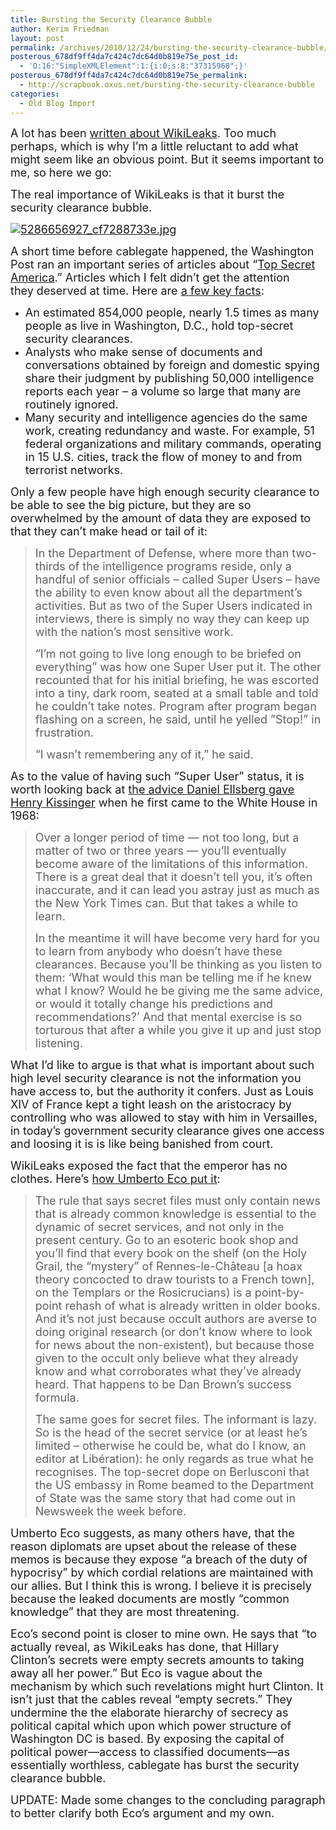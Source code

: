 ```yaml
---
title: Bursting the Security Clearance Bubble
author: Kerim Friedman
layout: post
permalink: /archives/2010/12/24/bursting-the-security-clearance-bubble/
posterous_678df9ff4da7c424c7dc64d0b819e75e_post_id:
  - 'O:16:"SimpleXMLElement":1:{i:0;s:8:"37315968";}'
posterous_678df9ff4da7c424c7dc64d0b819e75e_permalink:
  - http://scrapbook.oxus.net/bursting-the-security-clearance-bubble
categories:
  - Old Blog Import
---
```

<span style="font-size: large;">A lot has been <a href="http://www.theatlantic.com/technology/archive/2010/12/how-to-think-about-wikileaks/67689/" onclick="_gaq.push(['_trackEvent', 'outbound-article', 'http://www.theatlantic.com/technology/archive/2010/12/how-to-think-about-wikileaks/67689/', 'written about WikiLeaks']);"  target="_blank">written about WikiLeaks</a>. Too much perhaps, which is why I&#8217;m a little reluctant to add what might seem like an obvious point. But it seems important to me, so here we go: </span>

<span style="font-size: large;">The real importance of WikiLeaks is that it burst the security clearance bubble. </span>

<span style="font-size: large;"><a href="http://projects.washingtonpost.com/top-secret-america/map/" onclick="_gaq.push(['_trackEvent', 'outbound-article', 'http://projects.washingtonpost.com/top-secret-america/map/', '']);"  target="_blank"><img title="5286656927_cf7288733e.jpg" src="http://farm6.static.flickr.com/5009/5286656927_cf7288733e.jpg" alt="5286656927_cf7288733e.jpg" /></a></span>

<span style="font-size: large;">A short time before cablegate happened, the Washington Post ran an important series of articles about &#8220;<a href="http://projects.washingtonpost.com/top-secret-america/" onclick="_gaq.push(['_trackEvent', 'outbound-article', 'http://projects.washingtonpost.com/top-secret-america/', 'Top Secret America']);" >Top Secret America</a>.&#8221; Articles which I felt didn&#8217;t get the attention they deserved at time. Here are <a href="http://projects.washingtonpost.com/top-secret-america/articles/a-hidden-world-growing-beyond-control/" onclick="_gaq.push(['_trackEvent', 'outbound-article', 'http://projects.washingtonpost.com/top-secret-america/articles/a-hidden-world-growing-beyond-control/', 'a few key facts']);" >a few key facts</a>:</span>

  * <span style="font-size: large;">An estimated 854,000 people, nearly 1.5 times as many people as live in Washington, D.C., hold top-secret security clearances.</span>
  * <span style="font-size: large;">Analysts who make sense of documents and conversations obtained by foreign and domestic spying share their judgment by publishing 50,000 intelligence reports each year &#8211; a volume so large that many are routinely ignored.</span>
  * <span style="font-size: large;">Many security and intelligence agencies do the same work, creating redundancy and waste. For example, 51 federal organizations and military commands, operating in 15 U.S. cities, track the flow of money to and from terrorist networks.</span>

<span style="font-size: large;">Only a few people have high enough security clearance to be able to see the big picture, but they are so overwhelmed by the amount of data they are exposed to that they can&#8217;t make head or tail of it:</span>

> <span style="font-size: large;">In the Department of Defense, where more than two-thirds of the intelligence programs reside, only a handful of senior officials &#8211; called Super Users &#8211; have the ability to even know about all the department&#8217;s activities. But as two of the Super Users indicated in interviews, there is simply no way they can keep up with the nation&#8217;s most sensitive work.</span>
> 
> <span style="font-size: large;">&#8220;I&#8217;m not going to live long enough to be briefed on everything&#8221; was how one Super User put it. The other recounted that for his initial briefing, he was escorted into a tiny, dark room, seated at a small table and told he couldn&#8217;t take notes. Program after program began flashing on a screen, he said, until he yelled &#8221;Stop!&#8221; in frustration.</span>
> 
> <span style="font-size: large;">&#8220;I wasn&#8217;t remembering any of it,&#8221; he said.</span>

<span style="font-size: large;">As to the value of having such &#8220;Super User&#8221; status, it is worth looking back at <a href="http://motherjones.com/kevin-drum/2010/02/daniel-ellsberg-limitations-knowledge" onclick="_gaq.push(['_trackEvent', 'outbound-article', 'http://motherjones.com/kevin-drum/2010/02/daniel-ellsberg-limitations-knowledge', 'the advice Daniel Ellsberg gave Henry Kissinger']);" >the advice Daniel Ellsberg gave Henry Kissinger</a> when he first came to the White House in 1968:</span>

> <span style="font-size: large;">Over a longer period of time — not too long, but a matter of two or three years — you&#8217;ll eventually become aware of the limitations of this information. There is a great deal that it doesn&#8217;t tell you, it&#8217;s often inaccurate, and it can lead you astray just as much as the New York Times can. But that takes a while to learn.</span>
> 
> <span style="font-size: large;">In the meantime it will have become very hard for you to learn from anybody who doesn&#8217;t have these clearances. Because you&#8217;ll be thinking as you listen to them: &#8216;What would this man be telling me if he knew what I know? Would he be giving me the same advice, or would it totally change his predictions and recommendations?&#8217; And that mental exercise is so torturous that after a while you give it up and just stop listening.</span>

<span style="font-size: large;">What I&#8217;d like to argue is that what is important about such high level security clearance is not the information you have access to, but the authority it confers. Just as Louis XIV of France kept a tight leash on the aristocracy by controlling who was allowed to stay with him in Versailles, in today&#8217;s government security clearance gives one access and loosing it is is like being banished from court.</span>

<span style="font-size: large;">WikiLeaks exposed the fact that the emperor has no clothes. Here&#8217;s <a href="http://www.presseurop.eu/en/content/article/414871-not-such-wicked-leaks" onclick="_gaq.push(['_trackEvent', 'outbound-article', 'http://www.presseurop.eu/en/content/article/414871-not-such-wicked-leaks', 'how Umberto Eco put it']);" >how Umberto Eco put it</a>:</span>

> <span style="font-size: large;">The rule that says secret files must only contain news that is already common knowledge is essential to the dynamic of secret services, and not only in the present century. Go to an esoteric book shop and you&#8217;ll find that every book on the shelf (on the Holy Grail, the “mystery” of Rennes-le-Château [a hoax theory concocted to draw tourists to a French town], on the Templars or the Rosicrucians) is a point-by-point rehash of what is already written in older books. And it’s not just because occult authors are averse to doing original research (or don’t know where to look for news about the non-existent), but because those given to the occult only believe what they already know and what corroborates what they’ve already heard. That happens to be Dan Brown’s success formula.</span>
> 
> <span style="font-size: large;">The same goes for secret files. The informant is lazy. So is the head of the secret service (or at least he’s limited – otherwise he could be, what do I know, an editor at Libération): he only regards as true what he recognises. The top-secret dope on Berlusconi that the US embassy in Rome beamed to the Department of State was the same story that had come out in Newsweek the week before.</span>

<span style="font-size: large;">Umberto Eco suggests, as many others have, that the reason diplomats are upset about the release of these memos is because they expose &#8220;a breach of the duty of hypocrisy&#8221; by which cordial relations are maintained with our allies. But I think this is wrong. I believe it is precisely because the leaked documents are mostly &#8220;common knowledge&#8221; that they are most threatening.</span>

<span style="font-size: large;">Eco&#8217;s second point is closer to mine own. He says that &#8220;to actually reveal, as WikiLeaks has done, that Hillary Clinton’s secrets were empty secrets amounts to taking away all her power.&#8221; But Eco is vague about the mechanism by which such revelations might hurt Clinton. It isn&#8217;t just that the cables reveal &#8220;empty secrets.&#8221; They undermine the the elaborate hierarchy of secrecy as political capital which upon which power structure of Washington DC is based. By exposing the capital of political power—access to classified documents—as essentially worthless, cablegate has burst the security clearance bubble. </span>

<span style="font-size: large;">UPDATE: Made some changes to the concluding paragraph to better clarify both Eco&#8217;s argument and my own.</span>

